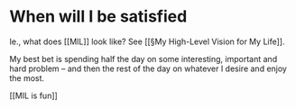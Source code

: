 # When will I be satisfied	
Ie., what does [[MIL]] look like? See [[§My High-Level Vision for My Life]].

My best bet is spending half the day on some interesting, important and hard problem – and then the rest of the day on whatever I desire and enjoy the most.

[[MIL is fun]]

<!-- #p1 -->

<!-- {BearID:C9796A50-4F20-4374-B9C1-1D027B19C112-28746-00002F39B7A6AF36} -->
